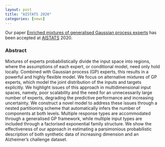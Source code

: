 ```yaml
---
layout: post
title: "AISTATS 2020"
categories: [news]
---
```


Our paper <a href="https://proceedings.mlr.press/v108/gadd20a/gadd20a.pdf" target="_blank" rel="noopener">Enriched mixtures of generalised Gaussian process experts</a> has been accepted at <a href="https://aistats.org/aistats2020/dates.html" target="_blank" rel="noopener">AISTATS</a> 2020.



<h3>Abstract</h3>

Mixtures of experts probabilistically divide the input space into regions, where the assumptions of each expert, or conditional model, need only hold locally. Combined with Gaussian process (GP) experts, this results in a powerful and highly flexible model. We focus on alternative mixtures of GP experts, which model the joint distribution of the inputs and targets explicitly. We highlight issues of this approach in multidimensional input spaces, namely, poor scalability and the need for an unnecessarily large number of experts, degrading the predictive performance and increasing uncertainty. We construct a novel model to address these issues through a nested partitioning scheme that automatically infers the number of components at both levels. Multiple response types are accommodated through a generalised GP framework, while multiple input types are included through a factorised exponential family structure. We show the effectiveness of our approach in estimating a parsimonious probabilistic description of both synthetic data of increasing dimension and an Alzheimer’s challenge dataset.

